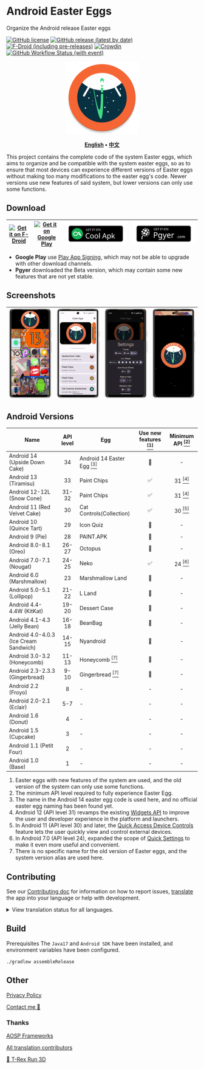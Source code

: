 # Android Easter Eggs

Organize the Android release Easter eggs

[![GitHub license](https://img.shields.io/github/license/hushenghao/AndroidEasterEggs?logo=apache)](https://github.com/hushenghao/AndroidEasterEggs/blob/master/LICENSE)
[![GitHub release (latest by date)](https://img.shields.io/github/v/release/hushenghao/AndroidEasterEggs?logo=github)](https://github.com/hushenghao/AndroidEasterEggs/releases)
[![F-Droid (including pre-releases)](https://img.shields.io/f-droid/v/com.dede.android_eggs?logo=fdroid)](https://f-droid.org/packages/com.dede.android_eggs)
[![Crowdin](https://badges.crowdin.net/easter-eggs/localized.svg)](https://crowdin.com/project/easter-eggs)
[![GitHub Workflow Status (with event)](https://img.shields.io/github/actions/workflow/status/hushenghao/AndroidEasterEggs/buildRelease.yml?logo=githubactions&logoColor=white)](https://github.com/hushenghao/AndroidEasterEggs/actions/workflows/buildRelease.yml)

<div align="center">

![logo](assets/image/ic_launcher_round.png)

**[English](./README.md) • [中文](./README_zh.md)**

</div>

This project contains the complete code of the system Easter eggs, which aims to organize and be compatible with the system easter eggs, so as to ensure that most devices can experience different versions of Easter eggs without making too many modifications to the easter egg's code. Newer versions use new features of said system, but lower versions can only use some functions.

## Download

| [![Get it on F-Droid](https://fdroid.gitlab.io/artwork/badge/get-it-on.svg)](https://f-droid.org/packages/com.dede.android_eggs) | [![Get it on Google Play](https://play.google.com/intl/en_us/badges/static/images/badges/en_badge_web_generic.png)](https://play.google.com/store/apps/details?id=com.dede.android_eggs&utm_source=Github&pcampaignid=pcampaignidMKT-Other-global-all-co-prtnr-py-PartBadge-Mar2515-1) | [![Get it on CoolApk](assets/image/badge_coolapk-en.svg)](https://www.coolapk.com/apk/com.dede.android_eggs) | [![Beta](assets/image/badge_pgyer.svg)](https://www.pgyer.com/eggs) |
|----------------------------------------------------------------------------------------------------------------------------------|----------------------------------------------------------------------------------------------------------------------------------------------------------------------------------------------------------------------------------------------------------------------------------------|--------------------------------------------------------------------------------------------------------------|---------------------------------------------------------------------|

* **Google Play** use [Play App Signing](https://support.google.com/googleplay/android-developer/answer/9842756), which may not be able to upgrade with other download channels.
* **Pgyer** downloaded the Beta version, which may contain some new features that are not yet stable.

## Screenshots

| ![](./fastlane/metadata/android/en-US/images/phoneScreenshots/1.png) | ![](./fastlane/metadata/android/en-US/images/phoneScreenshots/2.png) | ![](./fastlane/metadata/android/en-US/images/phoneScreenshots/3.png) | ![](./fastlane/metadata/android/en-US/images/phoneScreenshots/4.png) |
|----------------------------------------------------------------------|----------------------------------------------------------------------|----------------------------------------------------------------------|----------------------------------------------------------------------|

## Android Versions
| Name                                   | API level | Egg                                                     | Use new features [<sup>[1]</sup>](#id_new_features) | Minimum API [<sup>[2]</sup>](#id_full_egg_mini_api) |
|----------------------------------------|:---------:|---------------------------------------------------------|:---------------------------------------------------:|:---------------------------------------------------:|
| Android 14 (Upside Down Cake)          |    34     | Android 14 Easter Egg [<sup>[3]</sup>](#id_14_egg_name) |                         🚫                          |                          -                          |
| Android 13 (Tiramisu)                  |    33     | Paint Chips                                             |                          ✅                          |         31 [<sup>[4]</sup>](#id_android12)          |
| Android 12-12L (Snow Cone)             |   31-32   | Paint Chips                                             |                          ✅                          |         31 [<sup>[4]</sup>](#id_android12)          |
| Android 11 (Red Velvet Cake)           |    30     | Cat Controls(Collection)                                |                          ✅                          |         30 [<sup>[5]</sup>](#id_android11)          |
| Android 10 (Quince Tart)               |    29     | Icon Quiz                                               |                         🚫                          |                          -                          |
| Android 9 (Pie)                        |    28     | PAINT.APK                                               |                         🚫                          |                          -                          |
| Android 8.0-8.1 (Oreo)                 |   26-27   | Octopus                                                 |                         🚫                          |                          -                          |
| Android 7.0-7.1 (Nougat)               |   24-25   | Neko                                                    |                          ✅                          |          24 [<sup>[6]</sup>](#id_android7)          |
| Android 6.0 (Marshmallow)              |    23     | Marshmallow Land                                        |                         🚫                          |                          -                          |
| Android 5.0-5.1 (Lollipop)             |   21-22   | L Land                                                  |                         🚫                          |                          -                          |
| Android 4.4-4.4W (KitKat)              |   19-20   | Dessert Case                                            |                         🚫                          |                          -                          |
| Android 4.1-4.3 (Jelly Bean)           |   16-18   | BeanBag                                                 |                         🚫                          |                          -                          |
| Android 4.0-4.0.3 (Ice Cream Sandwich) |   14-15   | Nyandroid                                               |                         🚫                          |                          -                          |
| Android 3.0-3.2 (Honeycomb)            |   11-13   | Honeycomb [<sup>[7]</sup>](#id_egg_name)                |                         🚫                          |                          -                          |
| Android 2.3-2.3.3 (Gingerbread)        |   9-10    | Gingerbread [<sup>[7]</sup>](#id_egg_name)              |                         🚫                          |                          -                          |
| Android 2.2 (Froyo)                    |     8     | -                                                       |                          -                          |                          -                          |
| Android 2.0-2.1 (Eclair)               |    5-7    | -                                                       |                          -                          |                          -                          |
| Android 1.6 (Donut)                    |     4     | -                                                       |                          -                          |                          -                          |
| Android 1.5 (Cupcake)                  |     3     | -                                                       |                          -                          |                          -                          |
| Android 1.1 (Petit Four)               |     2     | -                                                       |                          -                          |                          -                          |
| Android 1.0 (Base)                     |     1     | -                                                       |                          -                          |                          -                          |

1. <span id='id_new_features'>Easter eggs with new features of the system are used, and the old version of the system can only use some functions.</span>
2. <span id='id_full_egg_mini_api'>The minimum API level required to fully experience Easter Egg.</span>
3. <span id='id_14_egg_name'>The name in the Android 14 easter egg code is used here, and no official easter egg naming has been found yet.</span>
4. <span id='id_android12'>Android 12 (API level 31) revamps the existing [Widgets API](https://developer.android.com/about/versions/12/features/widgets) to improve the user and developer experience in the platform and launchers.</span>
5. <span id='id_android11'>In Android 11 (API level 30) and later, the [Quick Access Device Controls](https://developer.android.com/develop/ui/views/device-control) feature lets the user quickly view and control external devices.</span>
6. <span id='id_android7'>In Android 7.0 (API level 24), expanded the scope of [Quick Settings](https://developer.android.com/about/versions/nougat/android-7.0#tile_api) to make it even more useful and convenient.</span>
7. <span id='id_egg_name'>There is no specific name for the old version of Easter eggs, and the system version alias are used here.</span>

## Contributing

See our [Contributing doc](.github/CONTRIBUTING.md) for information on how to report issues, [translate](https://crowdin.com/project/easter-eggs) the app into your language or help with development.

<details>
<summary>View translation status for all languages.</summary>

[![](script/crowdin/crowdin_project_progress.svg)](https://crowdin.com/project/easter-eggs)

</details>

## Build

Prerequisites The `Java17` and `Android SDK` have been installed, and environment variables have been configured.

```shell
./gradlew assembleRelease
```

## Other

[Privacy Policy](https://github.com/hushenghao/AndroidEasterEggs/wiki/Privacy-policy)

[Contact me 📧](mailto:dede.hu@qq.com)

### Thanks

[AOSP Frameworks](https://github.com/aosp-mirror/platform_frameworks_base)

[All translation contributors](https://crowdin.com/project/easter-eggs/members)

[🦖 T-Rex Run 3D](https://github.com/Priler/dino3d)
